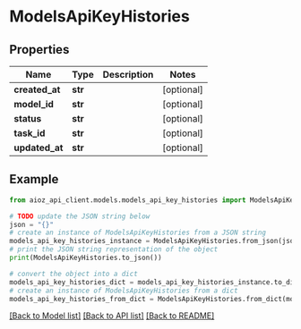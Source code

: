 # ModelsApiKeyHistories


## Properties

Name | Type | Description | Notes
------------ | ------------- | ------------- | -------------
**created_at** | **str** |  | [optional] 
**model_id** | **str** |  | [optional] 
**status** | **str** |  | [optional] 
**task_id** | **str** |  | [optional] 
**updated_at** | **str** |  | [optional] 

## Example

```python
from aioz_api_client.models.models_api_key_histories import ModelsApiKeyHistories

# TODO update the JSON string below
json = "{}"
# create an instance of ModelsApiKeyHistories from a JSON string
models_api_key_histories_instance = ModelsApiKeyHistories.from_json(json)
# print the JSON string representation of the object
print(ModelsApiKeyHistories.to_json())

# convert the object into a dict
models_api_key_histories_dict = models_api_key_histories_instance.to_dict()
# create an instance of ModelsApiKeyHistories from a dict
models_api_key_histories_from_dict = ModelsApiKeyHistories.from_dict(models_api_key_histories_dict)
```
[[Back to Model list]](../README.md#documentation-for-models) [[Back to API list]](../README.md#documentation-for-api-endpoints) [[Back to README]](../README.md)


